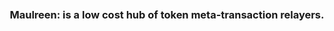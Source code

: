<div align="center">
  <br />
  <br />
  <br />
  <h3>Maulreen: is a low cost hub of token meta-transaction relayers.</h3>
  <br />
</div>


# 

